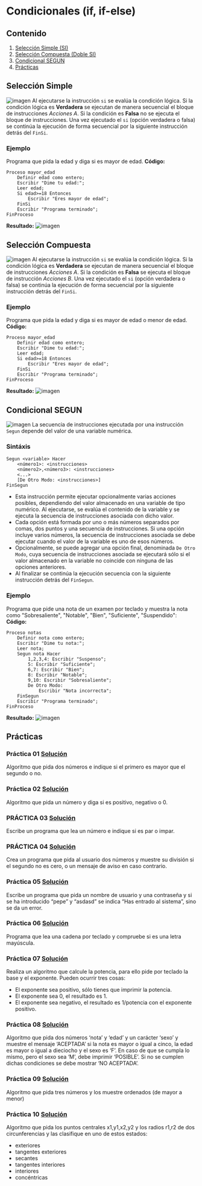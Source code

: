 # Condicionales (if, if-else)

## Contenido
1. [Selección Simple (SI)](#Selección-Simple)
2. [Selección Compuesta (Doble SI)](#Selección-Compuesta)
3. [Condicional SEGUN](#Condicional-SEGUN)
4. [Prácticas](#Prácticas)


## Selección Simple
![imagen](https://github.com/josedom24/curso_programacion/raw/master/curso/u17/img/si.png)
Al ejecutarse la instrucción `si` se evalúa la condición lógica. Si la condición lógica es **Verdadera** se ejecutan de manera secuencial el bloque de instrucciones _Acciones A_. Si la condición es **Falsa** no se ejecuta el bloque de instrucciones. Una vez ejecutado el `si` (opción verdadera o falsa) se continúa la ejecución de forma secuencial por la siguiente instrucción detrás del `FinSi`.
### Ejemplo
Programa que pida la edad y diga si es mayor de edad.
**Código:**
```papyrus
Proceso mayor_edad
	Definir edad como entero;
	Escribir "Dime tu edad:";
	Leer edad;
	Si edad>=18 Entonces
		Escribir "Eres mayor de edad";
	FinSi
	Escribir "Programa terminado";
FinProceso
```
**Resultado:**
![imagen]()

## Selección Compuesta
![imagen](https://github.com/josedom24/curso_programacion/raw/master/curso/u17/img/sidoble.png)
Al ejecutarse la instrucción `si` se evalúa la condición lógica. Si la condición lógica es **Verdadera** se ejecutan de manera secuencial el bloque de instrucciones _Acciones A_. Si la condición es **Falsa** se ejecuta el bloque de instrucción _Acciones B_. Una vez ejecutado el `si` (opción verdadera o falsa) se continúa la ejecución de forma secuencial por la siguiente instrucción detrás del `FinSi`.
### Ejemplo
Programa que pida la edad y diga si es mayor de edad o menor de edad.
**Código:**
```papyrus
Proceso mayor_edad
	Definir edad como entero;
	Escribir "Dime tu edad:";
	Leer edad;
	Si edad>=18 Entonces
		Escribir "Eres mayor de edad";
	FinSi
	Escribir "Programa terminado";
FinProceso
```
**Resultado:**
![imagen]()


## Condicional SEGUN
![imagen](https://github.com/josedom24/curso_programacion/raw/master/curso/u18/img/segun.png)
La secuencia de instrucciones ejecutada por una instrucción `Segun` depende del valor de una variable numérica.

### Sintáxis
```papyrus
Segun <variable> Hacer
    <número1>: <instrucciones>
    <número2>,<número3>: <instrucciones>
    <...>
    [De Otro Modo: <instrucciones>]
FinSegun
```
-   Esta instrucción permite ejecutar opcionalmente varias acciones posibles, dependiendo del valor almacenado en una variable de tipo numérico. Al ejecutarse, se evalúa el contenido de la variable y se ejecuta la secuencia de instrucciones asociada con dicho valor.
-   Cada opción está formada por uno o más números separados por comas, dos puntos y una secuencia de instrucciones. Si una opción incluye varios números, la secuencia de instrucciones asociada se debe ejecutar cuando el valor de la variable es uno de esos números.
-   Opcionalmente, se puede agregar una opción final, denominada  `De Otro Modo`, cuya secuencia de instrucciones asociada se ejecutará sólo si el valor almacenado en la variable no coincide con ninguna de las opciones anteriores.
-   Al finalizar se continúa la ejecución secuencia con la siguiente instrucción detrás del  `FinSegun`.

### Ejemplo
Programa que pide una nota de un examen por teclado y muestra la nota como "Sobresaliente", "Notable", "Bien", "Suficiente", "Suspendido":
**Código:**
```papyrus
Proceso notas
	Definir nota como entero;
	Escribir "Dime tu nota:";
	Leer nota;
	Segun nota Hacer
		1,2,3,4: Escribir "Suspenso";
		5: Escribir "Suficiente";
		6,7: Escribir "Bien";
		8: Escribir "Notable";
		9,10: Escribir "Sobresaliente";
		De Otro Modo:
			Escribir "Nota incorrecta";
	FinSegun
	Escribir "Programa terminado";
FinProceso
```

**Resultado:**
![imagen]()


## Prácticas
### **Práctica 01 [Solución](https://github.com/Ahmed2609/Pseudocodigo-PseInt/blob/main/02-Condicionales/Practicas/Practica01.psc)**
Algoritmo que pida dos números e indique si el primero es mayor que el segundo o no. 

### **Práctica 02 [Solución](https://github.com/Ahmed2609/Pseudocodigo-PseInt/blob/main/02-Condicionales/Practicas/Practica02.psc)**

Algoritmo que pida un número y diga si es positivo, negativo o 0.

### **PRÁCTICA 03 [Solución](https://github.com/Ahmed2609/Pseudocodigo-PseInt/blob/main/02-Condicionales/Practicas/Practica03.psc)**

Escribe un programa que lea un número e indique si es par o impar.

### **PRÁCTICA 04 [Solución](https://github.com/Ahmed2609/Pseudocodigo-PseInt/blob/main/02-Condicionales/Practicas/Practica04.psc)**

Crea un programa que pida al usuario dos números y muestre su división si el segundo no es cero, o un mensaje de aviso en caso contrario.

### **Práctica 05 [Solución](https://github.com/Ahmed2609/Pseudocodigo-PseInt/blob/main/02-Condicionales/Practicas/Practica05.psc)**
Escribe un programa que pida un nombre de usuario y una contraseña y si se ha introducido “pepe” y “asdasd” se indica “Has entrado al sistema”, sino se da un error. 

### **Práctica 06 [Solución](https://github.com/Ahmed2609/Pseudocodigo-PseInt/blob/main/02-Condicionales/Practicas/Practica06.psc)**
Programa que lea una cadena por teclado y compruebe si es una letra mayúscula.

### **Práctica 07 [Solución](https://github.com/Ahmed2609/Pseudocodigo-PseInt/blob/main/02-Condicionales/Practicas/Practica07.psc)**
Realiza un algoritmo que calcule la potencia, para ello pide por teclado la base y el exponente. Pueden ocurrir tres cosas:
-   El exponente sea positivo, sólo tienes que imprimir la potencia.
-   El exponente sea 0, el resultado es 1.
-   El exponente sea negativo, el resultado es 1/potencia con el exponente positivo. 

### **Práctica 08 [Solución](https://github.com/Ahmed2609/Pseudocodigo-PseInt/blob/main/02-Condicionales/Practicas/Practica08.psc)**
Algoritmo que pida dos números ‘nota’ y ‘edad’ y un carácter ‘sexo’ y muestre el mensaje ‘ACEPTADA’ si la nota es mayor o igual a cinco, la edad es mayor o igual a dieciocho y el sexo es ‘F’. En caso de que se cumpla lo mismo, pero el sexo sea ‘M’, debe imprimir ‘POSIBLE’. Si no se cumplen dichas condiciones se debe mostrar ‘NO ACEPTADA’.

### **Práctica 09 [Solución](https://github.com/Ahmed2609/Pseudocodigo-PseInt/blob/main/02-Condicionales/Practicas/Practica09.psc)**
Algoritmo que pida tres números y los muestre ordenados (de mayor a menor)

### **Práctica 10 [Solución](https://github.com/Ahmed2609/Pseudocodigo-PseInt/blob/main/02-Condicionales/Practicas/Practica10.psc)**
Algoritmo que pida los puntos centrales x1,y1,x2,y2 y los radios r1,r2 de dos circunferencias y las clasifique en uno de estos estados:
-   exteriores
-   tangentes exteriores
-   secantes
-   tangentes interiores
-   interiores
-   concéntricas


